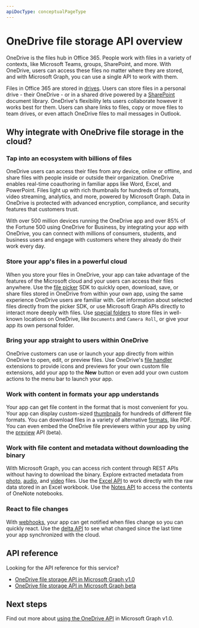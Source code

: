 ```yaml
---
apiDocType: conceptualPageType
---
```

# OneDrive file storage API overview

OneDrive is the files hub in Office 365.
People work with files in a variety of contexts, like Microsoft Teams, groups, SharePoint, and more.
With OneDrive, users can access these files no matter where they are stored, and with Microsoft Graph, you can use a single API to work with them.

Files in Office 365 are stored in [drives][Drive API].
Users can store files in a personal drive - their OneDrive - or in a shared drive powered by a [SharePoint][] document library.
OneDrive's flexibility lets users collaborate however it works best for them.
Users can share links to files, copy or move files to team drives, or even attach OneDrive files to mail messages in Outlook.

## Why integrate with OneDrive file storage in the cloud?

### Tap into an ecosystem with billions of files

OneDrive users can access their files from any device, online or offline, and share files with people inside or outside their organization.
OneDrive enables real-time coauthoring in familiar apps like Word, Excel, and PowerPoint.
Files light up with rich thumbnails for hundreds of formats, video streaming, analytics, and more, powered by Microsoft Graph.
Data in OneDrive is protected with advanced encryption, compliance, and security features that customers trust.

With over 500 million devices running the OneDrive app and over 85% of the Fortune 500 using OneDrive for Business, by integrating your app with OneDrive, you can connect with millions of consumers, students, and business users and engage with customers where they already do their work every day.

### Store your app's files in a powerful cloud

When you store your files in OneDrive, your app can take advantage of the features of the Microsoft cloud and your users can access their files anywhere.
Use the [file picker][] SDK to quickly open, download, save, or share files stored in OneDrive from within your own app, using the same experience OneDrive users are familiar with.
Get information about selected files directly from the picker SDK, or use Microsoft Graph APIs directly to interact more deeply with files.
Use [special folders][] to store files in well-known locations on OneDrive, like `Documents` and `Camera Roll`, or give your app its own personal folder.

### Bring your app straight to users within OneDrive

OneDrive customers can use or launch your app directly from within OneDrive to open, edit, or preview files.
Use OneDrive's [file handler][] extensions to provide icons and previews for your own custom file extensions, add your app to the **New** button or even add your own custom actions to the menu bar to launch your app.

### Work with content in formats your app understands

Your app can get file content in the format that is most convenient for you.
Your app can display custom-sized [thumbnails][] for hundreds of different file formats.
You can download files in a variety of alternative [formats][], like PDF.
You can even embed the OneDrive file previewers within your app by using the [preview][] API (beta).

### Work with file content and metadata without downloading the binary

With Microsoft Graph, you can access rich content through REST APIs without having to download the binary.
Explore extracted metadata from [photo][], [audio][], and [video][] files.
Use the [Excel API][] to work directly with the raw data stored in an Excel workbook.
Use the [Notes API][] to access the contents of OneNote notebooks.

### React to file changes

With [webhooks][], your app can get notified when files change so you can quickly react.
Use the [delta API][] to see what changed since the last time your app synchronized with the cloud.

## API reference
Looking for the API reference for this service?

- [OneDrive file storage API in Microsoft Graph v1.0](../api-reference/v1.0/resources/onedrive.md)
- [OneDrive file storage API in Microsoft Graph beta](../api-reference/beta/resources/onedrive.md)

## Next steps

Find out more about [using the OneDrive API][Drive API] in Microsoft Graph v1.0.

[SharePoint]: sharepoint-concept-overview.md
[file picker]: https://dev.onedrive.com/sdk/js-v72/js-picker-overview.htm
[file handler]: https://docs.microsoft.com/onedrive/developer/file-handlers
[special folders]: https://developer.microsoft.com/graph/docs/api-reference/v1.0/api/drive_get_specialfolder
[Notes API]: https://developer.microsoft.com/graph/docs/concepts/integrate_with_onenote
[Excel API]: https://developer.microsoft.com/graph/docs/api-reference/v1.0/resources/excel
[REST API]: https://developer.microsoft.com/graph/docs/api-reference/v1.0/resources/onedrive
[delta API]: https://developer.microsoft.com/graph/docs/api-reference/v1.0/api/driveitem_delta
[video]: https://developer.microsoft.com/graph/docs/api-reference/v1.0/resources/video
[photo]: https://developer.microsoft.com/graph/docs/api-reference/v1.0/resources/photo
[audio]: https://developer.microsoft.com/graph/docs/api-reference/v1.0/resources/audio
[formats]: https://developer.microsoft.com/graph/docs/api-reference/v1.0/api/driveitem_get_content_format
[thumbnails]: https://developer.microsoft.com/graph/docs/api-reference/v1.0/api/driveitem_list_thumbnails
[preview]: https://developer.microsoft.com/graph/docs/api-reference/beta/api/driveitem_preview
[webhooks]: https://developer.microsoft.com/graph/docs/api-reference/v1.0/resources/webhooks
[Drive API]: https://developer.microsoft.com/graph/docs/api-reference/v1.0/resources/onedrive
